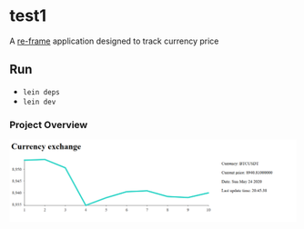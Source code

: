 # test1

A [re-frame](https://github.com/day8/re-frame) application designed to track currency price

## Run
* `lein deps`
* `lein dev`

### Project Overview
![alt text](https://github.com/axelksh/test1/blob/master/actual.png?raw=true)

